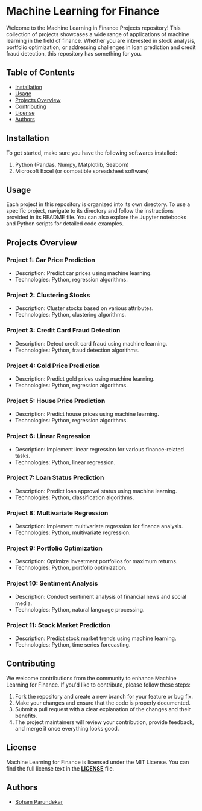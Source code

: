 
# Machine Learning for Finance

Welcome to the Machine Learning in Finance Projects repository! This collection of projects showcases a wide range of applications of machine learning in the field of finance. Whether you are interested in stock analysis, portfolio optimization, or addressing challenges in loan prediction and credit fraud detection, this repository has something for you.


## Table of Contents

- [ Installation ](#install)
- [ Usage ](#usage)
- [ Projects Overview ](#proj)
- [ Contributing ](#contri)
- [ License ](#license)
- [ Authors ](#auth)


<a name="install"></a>
## Installation

To get started, make sure you have the following softwares installed:

1. Python (Pandas, Numpy, Matplotlib, Seaborn)
2. Microsoft Excel (or compatible spreadsheet software)


<a name="usage"></a>
## Usage

Each project in this repository is organized into its own directory. To use a specific project, navigate to its directory and follow the instructions provided in its README file. You can also explore the Jupyter notebooks and Python scripts for detailed code examples.

<a name="proj"></a>
## Projects Overview

### Project 1: Car Price Prediction
- Description: Predict car prices using machine learning.
- Technologies: Python, regression algorithms.

### Project 2: Clustering Stocks
- Description: Cluster stocks based on various attributes.
- Technologies: Python, clustering algorithms.

### Project 3: Credit Card Fraud Detection
- Description: Detect credit card fraud using machine learning.
- Technologies: Python, fraud detection algorithms.

### Project 4: Gold Price Prediction
- Description: Predict gold prices using machine learning.
- Technologies: Python, regression algorithms.

### Project 5: House Price Prediction
- Description: Predict house prices using machine learning.
- Technologies: Python, regression algorithms.

### Project 6: Linear Regression
- Description: Implement linear regression for various finance-related tasks.
- Technologies: Python, linear regression.

### Project 7: Loan Status Prediction
- Description: Predict loan approval status using machine learning.
- Technologies: Python, classification algorithms.

### Project 8: Multivariate Regression
- Description: Implement multivariate regression for finance analysis.
- Technologies: Python, multivariate regression.

### Project 9: Portfolio Optimization
- Description: Optimize investment portfolios for maximum returns.
- Technologies: Python, portfolio optimization.

### Project 10: Sentiment Analysis
- Description: Conduct sentiment analysis of financial news and social media.
- Technologies: Python, natural language processing.

### Project 11: Stock Market Prediction
- Description: Predict stock market trends using machine learning.
- Technologies: Python, time series forecasting.


<a name="contri"></a>
## Contributing

We welcome contributions from the community to enhance Machine Learning for Finance. If you'd like to contribute, please follow these steps:

1. Fork the repository and create a new branch for your feature or bug fix.
2. Make your changes and ensure that the code is properly documented.
3. Submit a pull request with a clear explanation of the changes and their benefits.
4. The project maintainers will review your contribution, provide feedback, and merge it once everything looks good.


<a name="license"></a>
## License

Machine Learning for Finance is licensed under the MIT License. You can find the full license text in the [**LICENSE**](https://github.com/soham-parundekar/ML-Finance/blob/main/LICENSE) file.


## Authors

- [Soham Parundekar](https://www.github.com/soham-parundekar)
